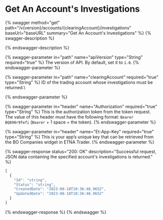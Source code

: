 # Get An Account's Investigations

{% swagger method="get" path="/v{version}/accounts/{clearingAccount}/investigations" baseUrl="baseURL" summary="Get An Account's Investigations" %}
{% swagger-description %}

{% endswagger-description %}

{% swagger-parameter in="path" name="apiVersion" type="String" required="true" %}
The version of API. By default, set it to `1.0`.
{% endswagger-parameter %}

{% swagger-parameter in="path" name="clearingAccount" required="true" type="String" %}
ID of the trading account whose investigations must be returned.\

{% endswagger-parameter %}

{% swagger-parameter in="header" name="Authorization" required="true" type="String" %}
This is the authorization token from the token request. The value of this header must have the following format: `Bearer BQ898r9fefi` (`Bearer` + 1 space + the token).
{% endswagger-parameter %}

{% swagger-parameter in="header" name="Et-App-Key" required="true" type="String" %}
This is your app’s unique key that can be retrieved from the BO Companies widget in ETNA Trader.
{% endswagger-parameter %}

{% swagger-response status="200: OK" description="Successful request, JSON data containing the specified account's investigations is returned." %}
```javascript
[
  {
    "Id": "string",
    "Status": "string",
    "CreatedDate": "2023-08-18T10:36:48.965Z",
    "UpdatedDate": "2023-08-18T10:36:48.965Z"
  }
]
```
{% endswagger-response %}
{% endswagger %}
